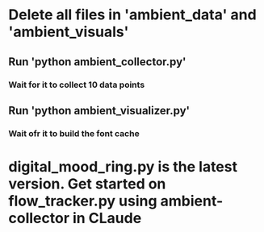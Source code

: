# Delete all files in 'ambient_data' and 'ambient_visuals'
## Run 'python ambient_collector.py'
### Wait for it to collect 10 data points
## Run 'python ambient_visualizer.py'
### Wait ofr it to build the font cache

# digital_mood_ring.py is the latest version. Get started on flow_tracker.py using ambient-collector in CLaude
